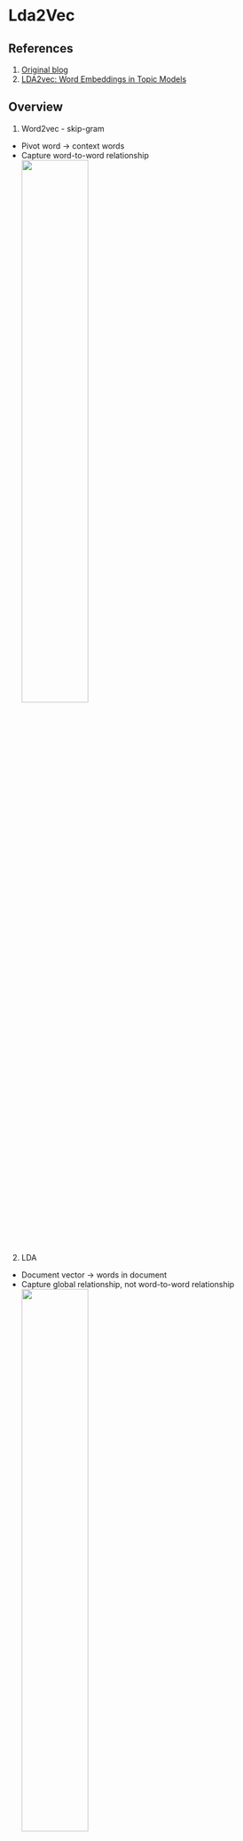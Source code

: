 # Lda2Vec

## References
1. [Original blog](https://multithreaded.stitchfix.com/blog/2016/05/27/lda2vec/#topic=38&lambda=1&term=)
2. [LDA2vec: Word Embeddings in Topic Models](https://towardsdatascience.com/lda2vec-word-embeddings-in-topic-models-4ee3fc4b2843)

## Overview
1. Word2vec - skip-gram
  - Pivot word -> context words
  - Capture word-to-word relationship<br>
  <img src="https://multithreaded.stitchfix.com/assets/posts/2016-05-27-lda2vec/anim00.gif" width=50%/><br>
2. LDA<br>
  - Document vector -> words in document
  - Capture global relationship, not word-to-word relationship<br>
    <img src="https://multithreaded.stitchfix.com/assets/posts/2016-05-27-lda2vec/anim01.gif" width=50%/><br>
3. Lda2Vec<br>
  - Capture both global and local relationship at the same time<br>
    <img src="https://multithreaded.stitchfix.com/assets/posts/2016-05-27-lda2vec/anim02.gif" width=50%/><br>
  - The training is to minimize the following loss (more details [here](https://github.com/TropComplique/lda2vec-pytorch#losshttps://github.com/TropComplique/lda2vec-pytorch#loss))<br>
    <img src="https://github.com/TropComplique/lda2vec-pytorch/raw/master/loss.png" width=50%/><br>

## Implementations
1. [Original cemoody/lda2vec](https://github.com/cemoody/lda2vec)
2. [meereeum/lda2vec-tf](https://github.com/meereeum/lda2vec-tf)
3. [TropComplique/lda2vec-pytorch](https://github.com/TropComplique/lda2vec-pytorch)
4. [nateraw/Lda2vec-Tensorflow](https://github.com/nateraw/Lda2vec-Tensorflow)

## Problems

| Issue | In which implementation | Solutions |
| - | - | - |
| Topic matrix all similar | - nateraw/Lda2vec-Tensorflow | - better pre-processing to remove rare words<br>- do LEMMA |
| Negative Lda Loss | - nateraw/Lda2vec-Tensorflow<br>- meereeum/lda2vec-tf | - positive it |
| - Usually a lot of found topics are a total mess.<br>- the algorithm is prone to poor local minima.<br>- it greatly depends on values of initial topic assignments | - TropComplique/lda2vec-pytorc | - do LEMMA<br>- use vanilla LDA to initialize document's topic assignments<br> - use temperature to smoothen the initialization in the hope that lda2vec will have a chance to find better topic assignments.<br>- remove BOTH **rare** and **frequent** words |
